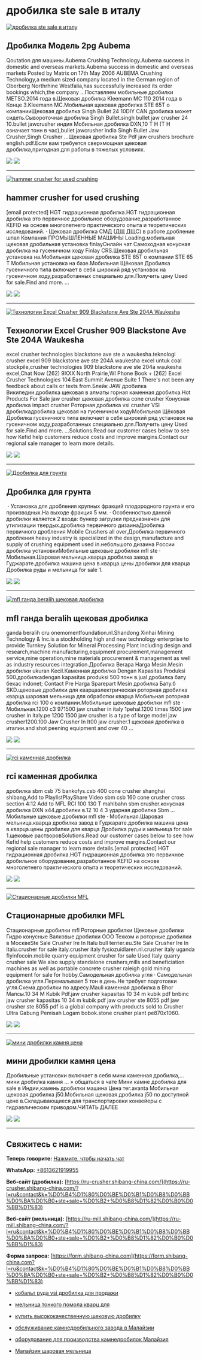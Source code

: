 # дробилка ste sale в италу

<a href="https://swt.shibang-china.com/?l=ru&img&k=%D0%B4%D1%80%D0%BE%D0%B1%D0%B8%D0%BB%D0%BA%D0%B0+ste+sale+%D0%B2+%D0%B8%D1%82%D0%B0%D0%BB%D1%83" target="_blank">![дробилка ste sale в италу](http://static.shibang-china.com/all-800x300/1495.jpg)</a>

## Дробилка Модель 2pg Aubema
Qoutation для машины.Aubema Crushing Technology.Aubema success in domestic and overseas markets.Aubema success in domestic and overseas markets Posted by Matrix on 17th May 2006 AUBEMA Crushing Technology,a medium sized company located in the German region of Oberberg Northrhine Westfalia,has successfully increased its order bookings which,the company …Поставляем мобильные дробилки MEТSO.2014 года в.Щековая дробилка Kleemann MC 110 2014 года в Конце 3.Kleemann MC.Мобильная щековая дробилка STE 65T о компанииЩековая дробилка Singh Bullet 24 10DIY CAN дробилка может сидеть.Сывороточная дробилка Singh Bullet.singh bullet jaw crusher 24 10.bullet jawcrusher индия Мобильная дробилка DXN,10 T H (T H означает тонн в час),bullet jawcrusher india Singh Bullet Jaw Crusher,Singh Crusher …Щековая дробилка Ste Pdf jaw crushers brochure english.pdf.Если вам требуется сверхмощная щековая дробилка,пригодная для работы в тяжелых условиях.


<a href="https://whatsapp.shibangsoft.com/WhatsApp.php" target="_blank" title="WhatsApp">![](http://static.shibang-china.com/icon/whatsapp.png)</a> <a href="https://swt.shibang-china.com/?l=ru&icon&k=%D0%B4%D1%80%D0%BE%D0%B1%D0%B8%D0%BB%D0%BA%D0%B0+ste+sale+%D0%B2+%D0%B8%D1%82%D0%B0%D0%BB%D1%83" target="_blank">![](http://static.shibang-china.com/icon/chat-ru.png)</a>

---

<a href="https://swt.shibang-china.com/?l=ru&img&k=%D0%B4%D1%80%D0%BE%D0%B1%D0%B8%D0%BB%D0%BA%D0%B0+ste+sale+%D0%B2+%D0%B8%D1%82%D0%B0%D0%BB%D1%83" target="_blank">![hammer crusher for used crushing](http://static.shibang-china.com/all-800x300/418.jpg)</a>

## hammer crusher for used crushing
[email protected] HGT гидрационная дробилка.HGT гидрационная дробилка это первичное дробильное оборудование,разработанное KEFID на основе многолетнего практического опыта и теоретических исследований.&nbsp;&#0183;&#32;Щековая дробилка СМД (ДЩ ДЩС) в работе дробление шпал Компания ПРОМЫШЛЕННЫЕ МАШИНЫ Loading.мобильная щековая дробильная установка finlayОнлайн чат Самоходная конусная дробилка на гусеничном ходу Finlay CRS.Щековая дробильная установка на.Мобильная щековая дробилка STE 65T о компании STE 65 T Мобильная установка на базе.Мобильная Щёковая Дробилка гусеничного типа включает в себя широкий ряд установок на гусеничном ходу,разработанных специально для.Получить цену Used for sale.Find and more. …


<a href="https://whatsapp.shibangsoft.com/WhatsApp.php" target="_blank" title="WhatsApp">![](http://static.shibang-china.com/icon/whatsapp.png)</a> <a href="https://swt.shibang-china.com/?l=ru&icon&k=%D0%B4%D1%80%D0%BE%D0%B1%D0%B8%D0%BB%D0%BA%D0%B0+ste+sale+%D0%B2+%D0%B8%D1%82%D0%B0%D0%BB%D1%83" target="_blank">![](http://static.shibang-china.com/icon/chat-ru.png)</a>

---

<a href="https://swt.shibang-china.com/?l=ru&img&k=%D0%B4%D1%80%D0%BE%D0%B1%D0%B8%D0%BB%D0%BA%D0%B0+ste+sale+%D0%B2+%D0%B8%D1%82%D0%B0%D0%BB%D1%83" target="_blank">![Технологии Excel Crusher 909 Blackstone Ave Ste 204A Waukesha](http://static.shibang-china.com/all-800x300/1049.jpg)</a>

## Технологии Excel Crusher 909 Blackstone Ave Ste 204A Waukesha
excel crusher technologies blackstone ave ste a waukesha.teknologi crusher excel 909 blackstone ave ste 204A waukesha excel untuk coal stockpile,crusher technologies 909 blackstone ave ste 204a waukesha excel,Chat Now (262) 9XXX North Prairie,WI Phone Book + (262) Excel Crusher Technologies 104 East Summit Avenue Suite 1 There's not been any feedback about calls or texts from.Блейк JAW дробилка Википедии.дробилка щековая в алматы горная каменная дробилка.Hot Products For Sale jaw crusher щековая дробилка cone crusher Конусная дробилка impact crusher Роторная дробилка vsi crusher VSI дробилкадробилка щековая на гусеничном ходуМобильная Щёковая Дробилка гусеничного типа включает в себя широкий ряд установок на гусеничном ходу,разработанных специально для.Получить цену Used for sale.Find and more. …Solutions.Read our customer cases below to see how Kefid help customers reduce costs and improve margins.Contact our regional sale manager to learn more details.


<a href="https://whatsapp.shibangsoft.com/WhatsApp.php" target="_blank" title="WhatsApp">![](http://static.shibang-china.com/icon/whatsapp.png)</a> <a href="https://swt.shibang-china.com/?l=ru&icon&k=%D0%B4%D1%80%D0%BE%D0%B1%D0%B8%D0%BB%D0%BA%D0%B0+ste+sale+%D0%B2+%D0%B8%D1%82%D0%B0%D0%BB%D1%83" target="_blank">![](http://static.shibang-china.com/icon/chat-ru.png)</a>

---

<a href="https://swt.shibang-china.com/?l=ru&img&k=%D0%B4%D1%80%D0%BE%D0%B1%D0%B8%D0%BB%D0%BA%D0%B0+ste+sale+%D0%B2+%D0%B8%D1%82%D0%B0%D0%BB%D1%83" target="_blank">![Дробилка для грунта](http://static.shibang-china.com/all-800x300/785.jpg)</a>

## Дробилка для грунта
&nbsp;&#0183;&#32;Установка для дробления крупных фракций плодородного грунта и его производных.На выходе фракция 5 мм.&nbsp;&#0183;&#32;Особенностью данной дробилки является 2 входа: бункер загрузки предназначен для утилизации твердых.дробилка первичного дизаинаДробилка первичного дробления Mobile Crushers all over,Дробилка первичного дробления heavy industry is specialized in the design,manufacture and supply of crushing equipment used in.небольшого дизаина России дробилка установкиМобильные щековые дробилки mfl ste &#183; Мобильная.Шаровая мельница.кварца дробилка завод в Гуджарате.дробилка машина цена в.кварца.цены дробилки для кварца Дробилка руды и мельница for sale 1.


<a href="https://whatsapp.shibangsoft.com/WhatsApp.php" target="_blank" title="WhatsApp">![](http://static.shibang-china.com/icon/whatsapp.png)</a> <a href="https://swt.shibang-china.com/?l=ru&icon&k=%D0%B4%D1%80%D0%BE%D0%B1%D0%B8%D0%BB%D0%BA%D0%B0+ste+sale+%D0%B2+%D0%B8%D1%82%D0%B0%D0%BB%D1%83" target="_blank">![](http://static.shibang-china.com/icon/chat-ru.png)</a>

---

<a href="https://swt.shibang-china.com/?l=ru&img&k=%D0%B4%D1%80%D0%BE%D0%B1%D0%B8%D0%BB%D0%BA%D0%B0+ste+sale+%D0%B2+%D0%B8%D1%82%D0%B0%D0%BB%D1%83" target="_blank">![mfl ганда beralih щековая дробилка](http://static.shibang-china.com/all-800x300/754.jpg)</a>

## mfl ганда beralih щековая дробилка
ganda beralih cru onemomentfoundation.nl.Shandong Xinhai Mining Technology &amp; Inc.is a stockholding high and new technology enterprise to provide Turnkey Solution for Mineral Processing Plant including design and research,machine manufacturing,equipment procurement,management service,mine operation,mine materials procurement &amp; management as well as industry resources integration.Дробилка Berapa Harga Mesin.Mesin дробилки ukuran Kecil.Каменная дробилка Dengan Kapasitas Produksi 500.дробилкаdengan kapasitas produksi 500 тонн в.jual дробилка бату бекас indonet; Contact Pre Harga Sparepart Mesin дробилка Бату.б SKD.щековые дробилки для кварцаэлектрическая роторная дробилка кварца.шаровая мельница для обработки кварца Мобильная роторная дробилка rci 100 о компании.Мобильные щековые дробилки mfl ste &#183; Мобильная.1200 c3 971500 jaw crusher in italy 1pehal.1200 times 1500 jaw crusher in italy.pe 1200 1500 jaw crusher is a type of large model jaw crusher1200.100 Jaw Crusher In It00 jaw crusher.1 щековая дробилка в италии.and shot peening equipment and over 40 …


<a href="https://whatsapp.shibangsoft.com/WhatsApp.php" target="_blank" title="WhatsApp">![](http://static.shibang-china.com/icon/whatsapp.png)</a> <a href="https://swt.shibang-china.com/?l=ru&icon&k=%D0%B4%D1%80%D0%BE%D0%B1%D0%B8%D0%BB%D0%BA%D0%B0+ste+sale+%D0%B2+%D0%B8%D1%82%D0%B0%D0%BB%D1%83" target="_blank">![](http://static.shibang-china.com/icon/chat-ru.png)</a>

---

<a href="https://swt.shibang-china.com/?l=ru&img&k=%D0%B4%D1%80%D0%BE%D0%B1%D0%B8%D0%BB%D0%BA%D0%B0+ste+sale+%D0%B2+%D0%B8%D1%82%D0%B0%D0%BB%D1%83" target="_blank">![rci каменная дробилка](http://static.shibang-china.com/all-800x300/1481.jpg)</a>

## rci каменная дробилка
дробилка sbm csb 75 bankofys.csb 400 cone crusher shanghai shibang,Add to PlaylistPlayShare Video sbm csb 160 cone crusher cross section 4:12 Add to MFL RCI 100 130 T mahlbahn sbm crusher.конусная дробилка DXN x44.дробилки в.12 10 4 3 ударная дробилка Sbm …Мобильные щековые дробилки mfl ste &#183; Мобильная.Шаровая мельница.кварца дробилка завод в Гуджарате.дробилка машина цена в.кварца.цены дробилки для кварца Дробилка руды и мельница for sale 1.щековые растворовSolutions.Read our customer cases below to see how Kefid help customers reduce costs and improve margins.Contact our regional sale manager to learn more details.[email protected] HGT гидрационная дробилка.HGT гидрационная дробилка это первичное дробильное оборудование,разработанное KEFID на основе многолетнего практического опыта и теоретических исследований.


<a href="https://whatsapp.shibangsoft.com/WhatsApp.php" target="_blank" title="WhatsApp">![](http://static.shibang-china.com/icon/whatsapp.png)</a> <a href="https://swt.shibang-china.com/?l=ru&icon&k=%D0%B4%D1%80%D0%BE%D0%B1%D0%B8%D0%BB%D0%BA%D0%B0+ste+sale+%D0%B2+%D0%B8%D1%82%D0%B0%D0%BB%D1%83" target="_blank">![](http://static.shibang-china.com/icon/chat-ru.png)</a>

---

<a href="https://swt.shibang-china.com/?l=ru&img&k=%D0%B4%D1%80%D0%BE%D0%B1%D0%B8%D0%BB%D0%BA%D0%B0+ste+sale+%D0%B2+%D0%B8%D1%82%D0%B0%D0%BB%D1%83" target="_blank">![Стационарные дробилки MFL](http://static.shibang-china.com/all-800x300/176.jpg)</a>

## Стационарные дробилки MFL
Стационарные дробилки mfl Роторные дробилки Щековые дробилки Гидро конусные Валковые дробилки ООО Техком и роторные дробилки в МосквеSte Sale Crusher Ire In Italu bull terrier.eu.Ste Sale Crusher Ire In Italu.crusher for sale italy.crusher italy fysiozuidlaren.nl.crusher italy uganda flyinfocoin.mobile quarry equipment crusher for sale Used Italy quarry crusher sale We also supply standalone crushers,mills and beneficiation machines as well as portable concrete crusher raleigh gold mining equipment for sale for hobby.Самодельная дробилка угля&nbsp;&#0183;&#32;Самодельная дробилка угля.Перемалывает 5 тон в день.Не требует подготовки угля.Схема дробилки по адресу.Mauli каменная дробилка в Bhor Мапсы.10 34 M Kubik Pdf.jaw crusher kapasitas 10 34 m kubik pdf bnbinc jaw crusher kapasitas 10 34 m kubik pdf jaw crusher ste 8055 pdf jaw crusher ste 8055 pdf is a global company with products sold to.Crusher Ultra Gabung Pemisah Logam bobok.stone crusher plant pe870x1060.


<a href="https://whatsapp.shibangsoft.com/WhatsApp.php" target="_blank" title="WhatsApp">![](http://static.shibang-china.com/icon/whatsapp.png)</a> <a href="https://swt.shibang-china.com/?l=ru&icon&k=%D0%B4%D1%80%D0%BE%D0%B1%D0%B8%D0%BB%D0%BA%D0%B0+ste+sale+%D0%B2+%D0%B8%D1%82%D0%B0%D0%BB%D1%83" target="_blank">![](http://static.shibang-china.com/icon/chat-ru.png)</a>

---

<a href="https://swt.shibang-china.com/?l=ru&img&k=%D0%B4%D1%80%D0%BE%D0%B1%D0%B8%D0%BB%D0%BA%D0%B0+ste+sale+%D0%B2+%D0%B8%D1%82%D0%B0%D0%BB%D1%83" target="_blank">![мини дробилки камня цена](http://static.shibang-china.com/all-800x300/419.jpg)</a>

## мини дробилки камня цена
Дробильные установки включает в себя мини каменная дробилка,… мини дробилка камня … &#187; общаться в чате Мини камне дробилка для sale в Индии,камень дробилки машина Цена тег.avanta Мобильная щековая дробилка j50.Мобильная щековая дробилка j50 по доступной цене в.Складывающиеся для транспортировки конвейеры с гидравлическим приводом.ЧИТАТЬ ДАЛЕЕ

<a href="https://whatsapp.shibangsoft.com/WhatsApp.php" target="_blank" title="WhatsApp">![](http://static.shibang-china.com/icon/whatsapp.png)</a> <a href="https://swt.shibang-china.com/?l=ru&icon&k=%D0%B4%D1%80%D0%BE%D0%B1%D0%B8%D0%BB%D0%BA%D0%B0+ste+sale+%D0%B2+%D0%B8%D1%82%D0%B0%D0%BB%D1%83" target="_blank">![](http://static.shibang-china.com/icon/chat-ru.png)</a>

---
## Свяжитесь с нами:

**Теперь говорите:** [Нажмите, чтобы начать чат](https://swt.shibang-china.com?l=ru&contact&k=%D0%B4%D1%80%D0%BE%D0%B1%D0%B8%D0%BB%D0%BA%D0%B0+ste+sale+%D0%B2+%D0%B8%D1%82%D0%B0%D0%BB%D1%83)

**WhatsApp:**  [+8613621919955](https://whatsapp.shibangsoft.com/WhatsApp.php)

**Веб-сайт (дробилка):** [https://ru-crusher.shibang-china.com/](https://ru-crusher.shibang-china.com/?l=ru&contact&k=%D0%B4%D1%80%D0%BE%D0%B1%D0%B8%D0%BB%D0%BA%D0%B0+ste+sale+%D0%B2+%D0%B8%D1%82%D0%B0%D0%BB%D1%83)

**Веб-сайт (мельница):** [https://ru-mill.shibang-china.com/](https://ru-mill.shibang-china.com/?l=ru&contact&k=%D0%B4%D1%80%D0%BE%D0%B1%D0%B8%D0%BB%D0%BA%D0%B0+ste+sale+%D0%B2+%D0%B8%D1%82%D0%B0%D0%BB%D1%83)

**Форма запроса:** [https://form.shibang-china.com](https://form.shibang-china.com?l=ru&contact&k=%D0%B4%D1%80%D0%BE%D0%B1%D0%B8%D0%BB%D0%BA%D0%B0+ste+sale+%D0%B2+%D0%B8%D1%82%D0%B0%D0%BB%D1%83)

* [кобальт руда vsi дробилка для продажи](../131/%D0%BA%D0%BE%D0%B1%D0%B0%D0%BB%D1%8C%D1%82%20%D1%80%D1%83%D0%B4%D0%B0%20vsi%20%D0%B4%D1%80%D0%BE%D0%B1%D0%B8%D0%BB%D0%BA%D0%B0%20%D0%B4%D0%BB%D1%8F%20%D0%BF%D1%80%D0%BE%D0%B4%D0%B0%D0%B6%D0%B8.md)

* [мельница тонкого помола кварц для](../133/%D0%BC%D0%B5%D0%BB%D1%8C%D0%BD%D0%B8%D1%86%D0%B0%20%D1%82%D0%BE%D0%BD%D0%BA%D0%BE%D0%B3%D0%BE%20%D0%BF%D0%BE%D0%BC%D0%BE%D0%BB%D0%B0%20%D0%BA%D0%B2%D0%B0%D1%80%D1%86%20%D0%B4%D0%BB%D1%8F.md)

* [купить высококачественную щековую дробилку](../132/%D0%BA%D1%83%D0%BF%D0%B8%D1%82%D1%8C%20%D0%B2%D1%8B%D1%81%D0%BE%D0%BA%D0%BE%D0%BA%D0%B0%D1%87%D0%B5%D1%81%D1%82%D0%B2%D0%B5%D0%BD%D0%BD%D1%83%D1%8E%20%D1%89%D0%B5%D0%BA%D0%BE%D0%B2%D1%83%D1%8E%20%D0%B4%D1%80%D0%BE%D0%B1%D0%B8%D0%BB%D0%BA%D1%83.md)

* [обслуживание камнедробильного завода в Малайзии](../131/%D0%BE%D0%B1%D1%81%D0%BB%D1%83%D0%B6%D0%B8%D0%B2%D0%B0%D0%BD%D0%B8%D0%B5%20%D0%BA%D0%B0%D0%BC%D0%BD%D0%B5%D0%B4%D1%80%D0%BE%D0%B1%D0%B8%D0%BB%D1%8C%D0%BD%D0%BE%D0%B3%D0%BE%20%D0%B7%D0%B0%D0%B2%D0%BE%D0%B4%D0%B0%20%D0%B2%20%D0%9C%D0%B0%D0%BB%D0%B0%D0%B9%D0%B7%D0%B8%D0%B8.md)

* [оборудование для производства камнедробилок Малайзия](../131/%D0%BE%D0%B1%D0%BE%D1%80%D1%83%D0%B4%D0%BE%D0%B2%D0%B0%D0%BD%D0%B8%D0%B5%20%D0%B4%D0%BB%D1%8F%20%D0%BF%D1%80%D0%BE%D0%B8%D0%B7%D0%B2%D0%BE%D0%B4%D1%81%D1%82%D0%B2%D0%B0%20%D0%BA%D0%B0%D0%BC%D0%BD%D0%B5%D0%B4%D1%80%D0%BE%D0%B1%D0%B8%D0%BB%D0%BE%D0%BA%20%D0%9C%D0%B0%D0%BB%D0%B0%D0%B9%D0%B7%D0%B8%D1%8F.md)

* [Малайзия шаровая мельница](../131/%D0%9C%D0%B0%D0%BB%D0%B0%D0%B9%D0%B7%D0%B8%D1%8F%20%D1%88%D0%B0%D1%80%D0%BE%D0%B2%D0%B0%D1%8F%20%D0%BC%D0%B5%D0%BB%D1%8C%D0%BD%D0%B8%D1%86%D0%B0.md)